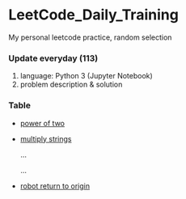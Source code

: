 # LeetCode_Daily_Training
My personal leetcode practice, random selection
### Update everyday (113)
1) language: Python 3 (Jupyter Notebook)
2) problem description & solution 
### Table
* [power of two](https://github.com/xlyue92/LeetCode_Daily_Training/blob/master/%20power%20of%20two.ipynb)
* [multiply strings](https://github.com/xlyue92/LeetCode_Daily_Training/blob/master/multiply%20strings.ipynb)

     ...
     
     ...
   
* [robot return to origin](https://github.com/xlyue92/LeetCode_Daily_Training/blob/master/robot%20return%20to%20origin.ipynb)

